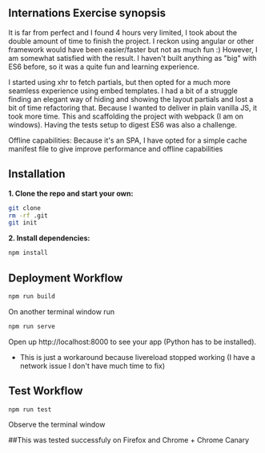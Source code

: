 ## Internations Exercise synopsis

It is far from perfect and I found 4 hours very limited, I took about the double amount of time to finish the project. 
I reckon using angular or other framework would have been easier/faster but not as much fun :)
However, I am somewhat satisfied with the result. I haven't built anything as "big" with ES6 before, so it was a quite fun and learning experience.

I started using xhr to fetch partials, but then opted for a much more seamless experience using embed templates. 
I had a bit of a struggle finding an elegant way of hiding and showing the layout partials and lost a bit of time refactoring that.
Because I wanted to deliver in plain vanilla JS, it took more time. This and scaffolding the project with webpack (I am on windows).
Having the tests setup to digest ES6 was also a challenge.

Offline capabilities: Because it's an SPA, I have opted for a simple cache manifest file to give improve performance and offline capabilities 

## Installation

**1. Clone the repo and start your own:**

```sh
git clone 
rm -rf .git
git init
```

**2. Install dependencies:**

```sh
npm install
```


## Deployment Workflow
```sh
npm run build 
```

On another terminal window run

```sh
npm run serve 
```

Open up http://localhost:8000 to see your app (Python has to be installed).

* This is just a workaround because livereload stopped working (I have a network issue I don't have much time to fix)

## Test Workflow
```sh
npm run test 
```

Observe the terminal window

##This was tested successfuly on Firefox and Chrome + Chrome Canary 



